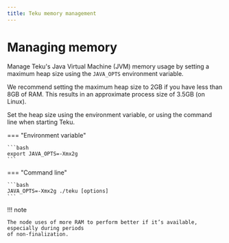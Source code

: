 ```yaml
---
title: Teku memory management
---
```


# Managing memory

Manage Teku's Java Virtual Machine (JVM) memory usage by setting a maximum heap size
using the `JAVA_OPTS` environment variable.

We recommend setting the maximum heap size to 2GB if you have less than 8GB of RAM. This results in
an approximate process size of 3.5GB (on Linux).

Set the heap size using the environment variable, or using the command line when starting Teku.

=== "Environment variable"

    ```bash
    export JAVA_OPTS=-Xmx2g
    ```

=== "Command line"

    ```bash
    JAVA_OPTS=-Xmx2g ./teku [options]
    ```

!!! note

    The node uses of more RAM to perform better if it’s available, especially during periods
    of non-finalization.